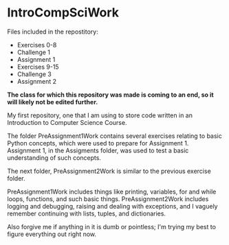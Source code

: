 # IntroCompSciWork

Files included in the repostitory:
* Exercises 0-8
* Challenge 1
* Assignment 1
* Exercises 9-15
* Challenge 3
* Assignment 2

**The class for which this repository was made is coming to an end, so it will likely not be edited further.**

My first repository, one that I am using to store code written in an Introduction to Computer Science Course.

The folder PreAssignment1Work contains several exercises relating to basic Python concepts, which were used to prepare for Assignment 1. Assignment 1, in the Assigments folder, was used to test a basic understanding of such concepts. 

The next folder, PreAssignment2Work is similar to the previous exercise folder.

PreAssignment1Work includes things like printing, variables, for and while loops, functions, and such basic things. PreAssignment2Work includes logging and debugging, raising and dealing with exceptions, and I vaguely remember continuing with lists, tuples, and dictionaries.

Also forgive me if anything in it is dumb or pointless; I'm trying my best to figure everything out right now. 
